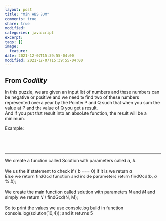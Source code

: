 ```yaml
---
layout: post
title: "Min ABS SUM"
comments: true
share: true
modified:
categories: javascript
excerpt:
tags: []
image:
  feature:
date: 2021-12-07T15:39:55-04:00
modified: 2021-12-07T15:39:55-04:00
---
```


## From *Codility* 

In this puzzle, we are given an input list of numbers and these numbers can be negative or positive
and we need to find two of these numbers represented over a year by the Pointer P and Q such that when you sum the value at P and the value of Q you get a result.<br>
And if you put that result into an absolute function, the result will be a minimum.

Example:<br>

<br> 




~~~


~~~
___
We create a function called Solution with parameters called *a*, *b*.
<br><br>
We us the if statement to check if ( *b* === 0) if it is we return *a*
 <br>
Else we return findGcd function and inside parameters return findGcd(*b*, *a* % *b*);
<br><br>
We create the main function called solution with parameters *N* and *M* and simply we return *N* / findGcd(N, M);
<br><br>
So to print the values we use console.log build in function console.log(solution(10,4)); and it returns 5


